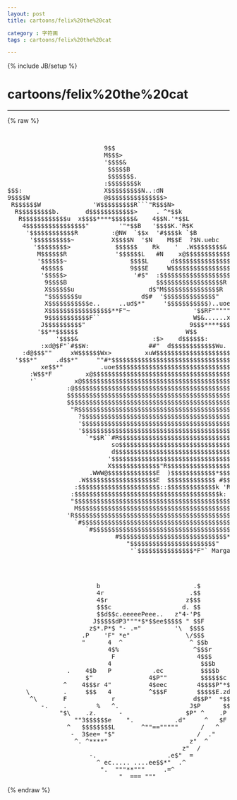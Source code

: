 ```yaml
---
layout: post
title: cartoons/felix%20the%20cat
category : 字符画
tags : cartoons/felix%20the%20cat
---
```

{% include JB/setup %}
# cartoons/felix%20the%20cat
---
{% raw %}
<pre>


                          9$$                                                  
                          M$$$&gt;                                                
                          &#039;$$$$&amp;                                               
                           $$$$$B                                              
                           $$$$$$$.                                            
                          :$$$$$$$$k                                           
$$$:                      X$$$$$$$$$N..:dN                                     
9$$$$W                    @$$$$$$$$$$$$$$$&gt;                                    
 R$$$$$$W              &#039;W$$$$$$$$$R```&quot;R$$$N&gt;                                  
  R$$$$$$$$$b.       d$$$$$$$$$$$$&gt;     . ^*$$k                                
   R$$$$$$$$$$$$u  x$$$$****$$$$$$&amp;    4$$N.&#039;*$$L                              
    4$$$$$$$$$$$$$$$$&quot;        &#039;&quot;*$$B   &#039;$$$$K.&#039;R$K                             
     &#039;$$$$$$$$$$$$R         :@NW  `$$x  &#039;#$$$$k `$B                            
      &#039;$$$$$$$$$$~          X$$$$N  &#039;$N    M$$E  ?$N.uebc                      
       &#039;$$$$$$$$&gt;            $$$$$$    Rk    &#039;  .W$$$$$$$$&amp;                    
        M$$$$$$R             &#039;$$$$$$L   #N    x@$$$$$$$$$$$$&gt;                  
        &#039;$$$$$$~                 $$$$L      d$$$$$$$$$$$$$$$E                  
         4$$$$$                  9$$$E     W$$$$$$$$$$$$$$$$E                  
         &#039;$$$$$&gt;                  &#039;#$&quot;  :$$$$$$$$$$$$$$$$$$$                   
          9$$$$B                        $$$$$$$$$$$$$$$$$$R                    
          X$$$$$$u                    d$&quot;M$$$$$$$$$$$$$$$R                     
          &quot;$$$$$$$$u                d$#  &#039;$$$$$$$$$$$$$$&quot;                      
          X$$$$$$$$$$$e..     ..ud$*&quot;     &#039;$$$$$$$$$$$)..uoe@$$$               
          X$$$$$$$$$$$$$$$$$**F&quot;~                 &#039;$$RF&quot;&quot;&quot;&quot;&quot;~                  
          9$$$$$$$$$$$F``                         W$&amp;......x:.                 
         J$$$$$$$$$$&quot;                            9$$$****$$$$*                 
        &#039;$$**$$$$$$                             W$$                            
             &#039;$$$$&amp;                    :$&gt;    d$$$$$$:                         
         :xd@$F&quot;`#$$W:                ##&quot;  d$$$$$$$$$$$$Wu.                    
    :d@$$$&quot;&quot;     xW$$$$$$Wx&gt;         xuW$$$$$$$$$$$$$$$$$$$$$W&gt;                
  &#039;$$$*&quot;     .d$$*&quot;     &quot;&quot;#*$$$$$$$$$$$$$$$$$$$$$$$$$$$$$$$$$$$                
         xe$$*&quot;          .uoe$$$$$$$$$$$$$$$$$$$$$$$$$$$$$$$$$$&gt;               
      :W$$*F         x@$$$$$$$$$$$$$$$$$$$$$$$$$$$$$$$$$$$$$$$$                
      &#039;`          x@$$$$$$$$$$$$$$$$$$$$$$$$$$$$$$$$$$$$$$$$$$k                
                :@$$$$$$$$$$$$$$$$$$$$$$$$$$$$$$$$$$$$$$$$$$$$$&gt;               
                $$$$$$$$$$$$$$$$$$$$$$$$$$$$$$$$$$$$$$$$$$$$$$$&amp;               
                $$$$$$$$$$$$$$$$$$$$$$$$$$$$$$$$$$$$$$$$$$$$$$$$               
                 &quot;R$$$$$$$$$$$$$$$$$$$$$$$$$$$$$$$$$$$$$$$$$$$$$              :
                   ?$$$$$$$$$$$$$$$$$$$$$$$$$$$$$$$$$$$$$$$$$$$E             W$
                   &#039;$$$$$$$$$$$$$$$$$$$$$$$$$$$$$$$$$$$$$$$$$$$F           :$$$
                   &#039;$$$$$$$$$$$$$$$$$$$$$$$$$$$$$$$$$$$$$$$$$$E            $$$$
                     `*$$R``#R$$$$$$$$$$$$$$$$$$$$$$$$$$$$$$$$$          :$$$$$
                            so$$$$$$$$$$$$$$$$$$$$$$$$$$$$$$$$$N       :@$$$$$$
                            d$$$$$$$$$$$$$$$$$$$$$$$$$$$$$$$$$$$$Nu. x$$$$$$$$$
                           &#039;$$$$$$$$$$$$$$$$$$$$$$$$$$$$$$$$$$$$$$$$$$$$$$$$$$$
                           X$$$$$$$$$$$$$&quot;R$$$$$$$$$$$$$$$$$$$$$$$$$$$$$$$$$$$$
                      .WWW@$$$$$$$$$$$$$E  )$$$$$$$$$$$$*$$$$$$$$$$$$$$$$$$$$$$
                   .W$$$$$$$$$$$$$$$$$$$E  $$$$$$$$$$$$$ #$$$$$$$$$$$$$$$$$$$$$
                  :$$$$$$$$$$$$$$$$$$$$$$::$$$$$$$$$$$$$k &#039;R$$$$$$$$$$$$$$$$$$R
                 :$$$$$$$$$$$$$$$$$$$$$$$$$$$$$$$$$$$$$$$k: `R$$$$$$$$$$$$$$#  
                 &quot;$$$$$$$$$$$$$$$$$$$$$$$$$$$$$$$$$$$$$$$$$$k &#039;&quot;R$$$$$$$R&quot;`    
                  M$$$$$$$$$$$$$$$$$$$$$$$$$$$$$$$$$$$$$$$$$$$&gt;                
                &#039;R$$$$$$$$$$$$$$$$$$$$$$$$$$$$$$$$$$$$$$$$$$$$&amp;                
                  `#$$$$$$$$$$$$$$$$$$$$$$$$$$$$$$$$$$$$$$$$$$E                
                     `#$$$$$$$$$$$$$$$$$$$$$$$$$$$$$$$$$$$$$$R                 
                             #$$$$$$$$$$$$$$$$$$$$$$$$$$$$$*                   
                                &quot;$$$$$$$$$$$$$$$$$$$$$$$&quot;                      
                                 &#039;`$$$$$$$$$$$$$$$*F&quot;` Margaret Chatfield



                                                                        
                        b                         .$                    
                        4r                       .$$                    
                        4$r                     z$$$                    
                        $$$c                   d. $$                    
                        $$d$$c.eeeeePeee..   z&quot;4-&#039;P$                    
                       J$$$$$dP3&quot;&quot;&quot;*$*$$ee$$$$$ &quot; $$F                   
                      z$*.P*$ &quot;- .=&quot;         &#039;\  $$$$                   
                    .P    &#039;F&quot; *e&quot;               \/$$$                   
                    &quot;      4  ^                  ^ $$b                  
                           4$%                    ^$$$r                 
                            F                      4$$$                 
                           4                        $$$b                
                .    4$b   P           .ec          $$$$b               
                     $&quot;               4$P&quot;&quot;         $$$$$$c             
               ^    4$$$r 4&quot;          4$eec        4$$$$P&quot;*$e           
     \         .     $$$   4          ^$$$F        $$$$$E.zd$$$&quot;        
      ^\       F            r                     d$$P&quot;  *$$$P .^       
         -.    .        %   ^.                   J$P      $$F.      /   
              &quot;$\    .z.      -                 $P&quot; ^    .P      .^     
                  &quot;&quot;3$$$$$$e    &quot;.           .d&quot;     ^   $F  -&quot;         
                ^   $$$$$$$$L       ^&quot;&quot;==&quot;&quot;&quot;&quot;&quot;      /   ^               
                 -  3$ee= &quot;$&quot;                      /  .&quot;                
                  ^. ^****&quot;                      z&quot;  ^                  
                                               z&quot;  /                    
                      -.                   .e$&quot;  =                      
                        ^ ec..... ....ee$$*&quot;  .^                        
                         &quot;.  &quot;&quot;&quot;**&quot;&quot;&quot;     .=^                           
                              &quot;  === &quot;&quot;&quot;                                 </pre>
{% endraw %}
